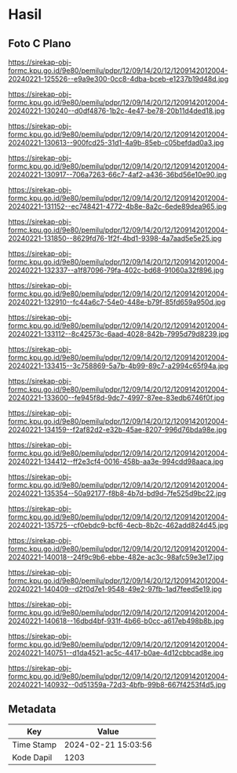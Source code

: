 # Hasil

## Foto C Plano

https://sirekap-obj-formc.kpu.go.id/9e80/pemilu/pdpr/12/09/14/20/12/1209142012004-20240221-125526--e9a9e300-0cc8-4dba-bceb-e1237b19d48d.jpg

https://sirekap-obj-formc.kpu.go.id/9e80/pemilu/pdpr/12/09/14/20/12/1209142012004-20240221-130240--d0df4876-1b2c-4e47-be78-20b11d4ded18.jpg

https://sirekap-obj-formc.kpu.go.id/9e80/pemilu/pdpr/12/09/14/20/12/1209142012004-20240221-130613--900fcd25-31d1-4a9b-85eb-c05befdad0a3.jpg

https://sirekap-obj-formc.kpu.go.id/9e80/pemilu/pdpr/12/09/14/20/12/1209142012004-20240221-130917--706a7263-66c7-4af2-a436-36bd56e10e90.jpg

https://sirekap-obj-formc.kpu.go.id/9e80/pemilu/pdpr/12/09/14/20/12/1209142012004-20240221-131152--ec748421-4772-4b8e-8a2c-6ede89dea965.jpg

https://sirekap-obj-formc.kpu.go.id/9e80/pemilu/pdpr/12/09/14/20/12/1209142012004-20240221-131850--8629fd76-1f2f-4bd1-9398-4a7aad5e5e25.jpg

https://sirekap-obj-formc.kpu.go.id/9e80/pemilu/pdpr/12/09/14/20/12/1209142012004-20240221-132337--a1f87096-79fa-402c-bd68-91060a32f896.jpg

https://sirekap-obj-formc.kpu.go.id/9e80/pemilu/pdpr/12/09/14/20/12/1209142012004-20240221-132910--fc44a6c7-54e0-448e-b79f-85fd659a950d.jpg

https://sirekap-obj-formc.kpu.go.id/9e80/pemilu/pdpr/12/09/14/20/12/1209142012004-20240221-133112--8c42573c-6aad-4028-842b-7995d79d8239.jpg

https://sirekap-obj-formc.kpu.go.id/9e80/pemilu/pdpr/12/09/14/20/12/1209142012004-20240221-133415--3c758869-5a7b-4b99-89c7-a2994c65f94a.jpg

https://sirekap-obj-formc.kpu.go.id/9e80/pemilu/pdpr/12/09/14/20/12/1209142012004-20240221-133600--fe945f8d-9dc7-4997-87ee-83edb6746f0f.jpg

https://sirekap-obj-formc.kpu.go.id/9e80/pemilu/pdpr/12/09/14/20/12/1209142012004-20240221-134159--f2af82d2-e32b-45ae-8207-996d76bda98e.jpg

https://sirekap-obj-formc.kpu.go.id/9e80/pemilu/pdpr/12/09/14/20/12/1209142012004-20240221-134412--ff2e3cf4-0016-458b-aa3e-994cdd98aaca.jpg

https://sirekap-obj-formc.kpu.go.id/9e80/pemilu/pdpr/12/09/14/20/12/1209142012004-20240221-135354--50a92177-f8b8-4b7d-bd9d-7fe525d9bc22.jpg

https://sirekap-obj-formc.kpu.go.id/9e80/pemilu/pdpr/12/09/14/20/12/1209142012004-20240221-135725--cf0ebdc9-bcf6-4ecb-8b2c-462add824d45.jpg

https://sirekap-obj-formc.kpu.go.id/9e80/pemilu/pdpr/12/09/14/20/12/1209142012004-20240221-140018--24f9c9b6-ebbe-482e-ac3c-98afc59e3e17.jpg

https://sirekap-obj-formc.kpu.go.id/9e80/pemilu/pdpr/12/09/14/20/12/1209142012004-20240221-140409--d2f0d7e1-9548-49e2-97fb-1ad7feed5e19.jpg

https://sirekap-obj-formc.kpu.go.id/9e80/pemilu/pdpr/12/09/14/20/12/1209142012004-20240221-140618--16dbd4bf-931f-4b66-b0cc-a617eb498b8b.jpg

https://sirekap-obj-formc.kpu.go.id/9e80/pemilu/pdpr/12/09/14/20/12/1209142012004-20240221-140751--d1da4521-ac5c-4417-b0ae-4d12cbbcad8e.jpg

https://sirekap-obj-formc.kpu.go.id/9e80/pemilu/pdpr/12/09/14/20/12/1209142012004-20240221-140932--0d51359a-72d3-4bfb-99b8-667f4253f4d5.jpg


## Metadata

| Key        | Value               |
| ---------- | ------------------- |
| Time Stamp | 2024-02-21 15:03:56 |
| Kode Dapil | 1203                |



